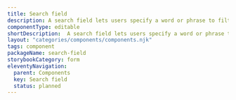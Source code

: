 ```yaml
---
title: Search field
description: A search field lets users specify a word or phrase to filter relevant content within a specific page section. For example, filter the content in a data grid or a list of content.
componentType: editable
shortDescription:  A search field lets users specify a word or phrase to filter relevant content within a specific page section.
layout: "categories/components/components.njk"
tags: component
packageName: search-field
storybookCategory: form
eleventyNavigation:
  parent: Components
  key: Search field
  status: planned
---
```


